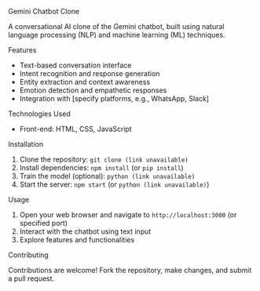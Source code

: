 Gemini Chatbot Clone

A conversational AI clone of the Gemini chatbot, built using natural language processing (NLP) and machine learning (ML) techniques.

Features

- Text-based conversation interface
- Intent recognition and response generation
- Entity extraction and context awareness
- Emotion detection and empathetic responses
- Integration with [specify platforms, e.g., WhatsApp, Slack]

Technologies Used

- Front-end: HTML, CSS, JavaScript


Installation

1. Clone the repository: `git clone (link unavailable)`
2. Install dependencies: `npm install` (or `pip install`)
3. Train the model (optional): `python (link unavailable)`
4. Start the server: `npm start` (or `python (link unavailable)`)

Usage

1. Open your web browser and navigate to `http://localhost:3000` (or specified port)
2. Interact with the chatbot using text input
3. Explore features and functionalities

Contributing

Contributions are welcome! Fork the repository, make changes, and submit a pull request.
